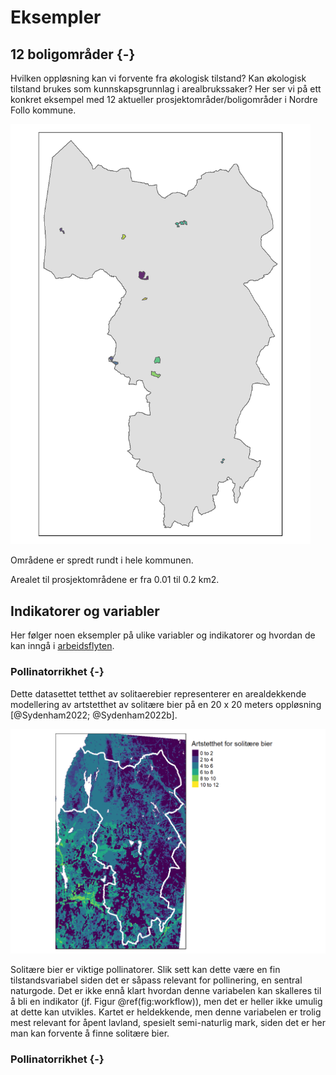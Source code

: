 # Eksempler




## 12 boligområder {-}

Hvilken oppløsning kan vi forvente fra økologisk tilstand?
Kan økologisk tilstand brukes som kunnskapsgrunnlag i arealbrukssaker? 
Her ser vi på ett konkret eksempel med 12 aktueller prosjektområder/boligområder i Nordre Follo kommune.

[//]: # (importer boligområdene. Shapefil levert av David Barton)


[//]: # (Importerer omrisset til Nordre Follo)


[//]: # (Skru på interaktivt kartmodus)


<img src="08-eksempler_files/figure-html/unnamed-chunk-4-1.png" width="480" />

Områdene er spredt rundt i hele kommunen. 



Arealet til prosjektområdene er fra 0.01 til 0.2 km2.




## Indikatorer og variabler
Her følger noen eksempler på ulike variabler og indikatorer og hvordan de kan inngå i [arbeidsflyten](arbeidsflyt.html).


### Pollinatorrikhet {-}

Dette datasettet tetthet av solitaerebier representerer en arealdekkende modellering av artstetthet av solitære bier på en 20 x 20 meters oppløsning [@Sydenham2022; @Sydenham2022b].

[//]: # (Skru på interaktivt kartmodus)






<img src="08-eksempler_files/figure-html/bier-1.png" width="672" />

Solitære bier er viktige pollinatorer.
Slik sett kan dette være en fin tilstandsvariabel siden det er såpass relevant for pollinering, en sentral naturgode.
Det er ikke ennå klart hvordan denne variabelen kan skalleres til å bli en indikator (jf. Figur \@ref(fig:workflow)),
men det er heller ikke umulig at dette kan utvikles.
Kartet er heldekkende, men denne variabelen er trolig mest relevant for åpent lavland, spesielt semi-naturlig mark, siden det er her man kan forvente å finne solitære bier.

### Pollinatorrikhet {-}
